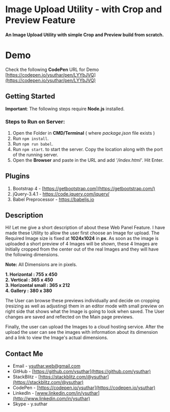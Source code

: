 # Image Upload Utility - with Crop and Preview Feature


#### An Image Upload Utility with simple Crop and Preview build from scratch.

# Demo

Check the following **CodePen** URL for Demo [https://codepen.io/ysuthar/pen/LYYbJVQ](https://codepen.io/ysuthar/pen/LYYbJVQ)

## Getting Started

**Important**:  The following steps require  **Node.js** installed.

### Steps to Run on Server:
1. Open the Folder in **CMD/Terminal** ( where *package.json* file exists )
2. Run `npm install`.
3. Run `npm run babel`.
4. Run `npm start`. to start the server. Copy the location along with the port of the running server.
5. Open the **Browser** and paste in the URL and add *'/index.html'*. Hit Enter.

##  Plugins

1.	Bootstrap 4 - [https://getbootstrap.com](https://getbootstrap.com/)
2.	jQuery-3.4.1 - https://code.jquery.com/jquery/
3.	Babel Preprocessor - [](https://babeljs.io/)https://babeljs.io

## Description 

Hi! Let me give a short description of about these Web Panel Feature. I have made these Utility to allow the user first choose an Image for upload. The Required Image size is fixed at **1024x1024** in **px**. As soon as the image is uploaded a short preview of 4 Images will be shown, these 4 Images are Initially cropped from the center out of the real Images and they will have the following dimensions. 

**Note:** All Dimensions are in pixels.


**1. Horizontal : 755 x 450	<br/>
2. Vertical : 365 x 450<br/>
3. Horizontal small : 365 x 212<br/>
4. Gallery : 380 x 380**<br/>

The User can browse these previews individually and decide on cropping (resizing as well as adjusting) them in an editor mode with small preview on right side that shows what the Image is going to look when saved. The User changes are saved and reflected on the Main page previews.

Finally, the user can upload the Images to a cloud hosting service. After the upload the user can see the images with information about its dimension and a link to view the Image's actual dimensions.


## Contact Me

-   Email -  [ysuthar.web@gmail.com](mailto:ysuthar.web@gmail.com)
-   GitHub -  [https://github.com/ysuthar](https://github.com/ysuthar)
-   StackBlitz -  [https://stackblitz.com/@ysuthar](https://stackblitz.com/@ysuthar)
-   CodePen -  [https://codepen.io/ysuthar](https://codepen.io/ysuthar)
-   LinkedIn -  [www.linkedin.com/in/ysuthar](http://www.linkedin.com/in/ysuthar)
-   Skype - y.suthar

